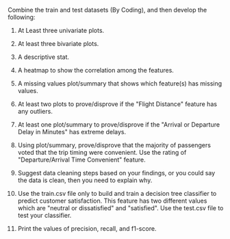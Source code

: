 
Combine the train and test datasets (By Coding), and then develop the following:

1.  At Least three univariate plots.

2.  At least three bivariate plots.

3.  A descriptive stat.

4.  A heatmap to show the correlation among the features.

5.  A missing values plot/summary that shows which feature(s) has missing values.

6.  At least two plots to prove/disprove if the "Flight Distance" feature has any outliers.

7.  At least one plot/summary to prove/disprove if the "Arrival or Departure Delay in Minutes" has extreme delays.

8.  Using plot/summary, prove/disprove that the majority of passengers voted that the trip timing were convenient. Use the rating of "Departure/Arrival Time Convenient" feature.

9.  Suggest data cleaning steps based on your findings, or you could say the data is clean, then you need to explain why. 

10.  Use the train.csv file only to build and train a decision tree classifier to predict customer satisfaction. This feature has two different values which are "neutral or dissatisfied" and "satisfied". 
Use the test.csv file to test your classifier.

11.  Print the values of precision, recall, and f1-score.

